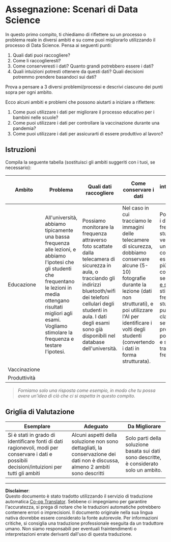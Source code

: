 <!--
CO_OP_TRANSLATOR_METADATA:
{
  "original_hash": "a8f79b9c0484c35b4f26e8aec7fc4d56",
  "translation_date": "2025-08-28T11:24:38+00:00",
  "source_file": "1-Introduction/01-defining-data-science/solution/assignment.md",
  "language_code": "it"
}
-->
# Assegnazione: Scenari di Data Science

In questo primo compito, ti chiediamo di riflettere su un processo o problema reale in diversi ambiti e su come puoi migliorarlo utilizzando il processo di Data Science. Pensa ai seguenti punti:

1. Quali dati puoi raccogliere?
1. Come li raccoglieresti?
1. Come conserveresti i dati? Quanto grandi potrebbero essere i dati?
1. Quali intuizioni potresti ottenere da questi dati? Quali decisioni potremmo prendere basandoci sui dati?

Prova a pensare a 3 diversi problemi/processi e descrivi ciascuno dei punti sopra per ogni ambito.

Ecco alcuni ambiti e problemi che possono aiutarti a iniziare a riflettere:

1. Come puoi utilizzare i dati per migliorare il processo educativo per i bambini nelle scuole?
1. Come puoi utilizzare i dati per controllare la vaccinazione durante una pandemia?
1. Come puoi utilizzare i dati per assicurarti di essere produttivo al lavoro?

## Istruzioni

Compila la seguente tabella (sostituisci gli ambiti suggeriti con i tuoi, se necessario):

| Ambito | Problema | Quali dati raccogliere | Come conservare i dati | Quali intuizioni/decisioni possiamo prendere | 
|--------|----------|------------------------|------------------------|---------------------------------------------|
| Educazione | All'università, abbiamo tipicamente una bassa frequenza alle lezioni, e abbiamo l'ipotesi che gli studenti che frequentano le lezioni in media ottengano risultati migliori agli esami. Vogliamo stimolare la frequenza e testare l'ipotesi. | Possiamo monitorare la frequenza attraverso foto scattate dalla telecamera di sicurezza in aula, o tracciando gli indirizzi bluetooth/wifi dei telefoni cellulari degli studenti in aula. I dati degli esami sono già disponibili nel database dell'università. | Nel caso in cui tracciamo le immagini delle telecamere di sicurezza, dobbiamo conservare alcune (5-10) fotografie durante la lezione (dati non strutturati), e poi utilizzare l'AI per identificare i volti degli studenti (convertendo i dati in forma strutturata). | Possiamo calcolare i dati medi di frequenza per ogni studente e verificare se c'è una correlazione con i voti degli esami. Parleremo di più sulla correlazione nella sezione [probabilità e statistica](../../04-stats-and-probability/README.md). Per stimolare la frequenza degli studenti, possiamo pubblicare la classifica settimanale delle presenze sul portale della scuola e sorteggiare premi tra coloro con la frequenza più alta. |
| Vaccinazione | | | | |
| Produttività | | | | |

> *Forniamo solo una risposta come esempio, in modo che tu possa avere un'idea di ciò che ci si aspetta in questo compito.*

## Griglia di Valutazione

Esemplare | Adeguato | Da Migliorare
--- | --- | -- |
Si è stati in grado di identificare fonti di dati ragionevoli, modi per conservare i dati e possibili decisioni/intuizioni per tutti gli ambiti | Alcuni aspetti della soluzione non sono dettagliati, la conservazione dei dati non è discussa, almeno 2 ambiti sono descritti | Solo parti della soluzione basata sui dati sono descritte, è considerato solo un ambito.

---

**Disclaimer**:  
Questo documento è stato tradotto utilizzando il servizio di traduzione automatica [Co-op Translator](https://github.com/Azure/co-op-translator). Sebbene ci impegniamo per garantire l'accuratezza, si prega di notare che le traduzioni automatiche potrebbero contenere errori o imprecisioni. Il documento originale nella sua lingua nativa dovrebbe essere considerato la fonte autorevole. Per informazioni critiche, si consiglia una traduzione professionale eseguita da un traduttore umano. Non siamo responsabili per eventuali fraintendimenti o interpretazioni errate derivanti dall'uso di questa traduzione.